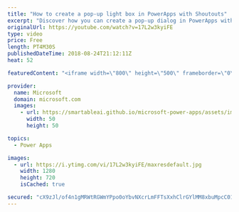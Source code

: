 ```yaml
---
title: "How to create a pop-up light box in PowerApps with Shoutouts"
excerpt: "Discover how you can create a pop-up dialog in PowerApps with the Shoutouts sample app. The Shoutouts app encourages coworkers to share job-related compliments and sends automatic email notifications to recipients’ managers.   Learn more: https://web.powerapps.com/home?sampleapp_preview=shoutouts"
originalUrl: https://youtube.com/watch?v=17L2w3kyiFE
type: video
price: Free
length: PT4M30S
publishedDateTime: 2018-08-24T21:12:11Z
heat: 52

featuredContent: "<iframe width=\"800\" height=\"500\" frameborder=\"0\" src=\"https://www.youtube.com/embed/17L2w3kyiFE\" allow=\"accelerometer; autoplay; encrypted-media; gyroscope; picture-in-picture\" allowfullscreen></iframe>"

provider:
  name: Microsoft
  domain: microsoft.com
  images:
    - url: https://smartableai.github.io/microsoft-power-apps/assets/images/organizations/microsoft.com-50x50.jpg
      width: 50
      height: 50

topics:
  - Power Apps

images:
  - url: https://i.ytimg.com/vi/17L2w3kyiFE/maxresdefault.jpg
    width: 1280
    height: 720
    isCached: true

secured: "cX9zJl/of4n1gMRWtRGWmYPpo0oYbvNXcrLmFFTsXxhClrGYlMM8xbuMpcC01JHEDQQ1IjLOfyYkVShd2ZA1yj85VCR++Iu/qZsGQWZZXK+d0f2cXaYCOQROyTW/zcvD2UBb+aXDH2csAU9ZqMLoVR8RWuV4sC9iQSbH1mNeypFV5OJpOT2vAN+SBVvme7Eev6YawHhSO3UDl0rxLWJQSCmyQ1wBN4hG2sk5AoXbExo+OHqcsQZAmZKvZ9vO5cjM/PdF/jEMf1Um/bvpCBWFr1zxLJJ8cwT7oRBzIQgzqTX3CV2w/efjM0+RKcP7UZLHMRtm+wmpgHJaqqB7eTbliRsjV/AV5o1JlSDpVjBY7NrLygRQfP2rJ30So+t0slltNsoshTfbq+MuNHNvugj30mHGQcFV2gPyxTdNW333aPw=;gtM9bbbcDH5+ly9hIUTZkw=="
---
```


